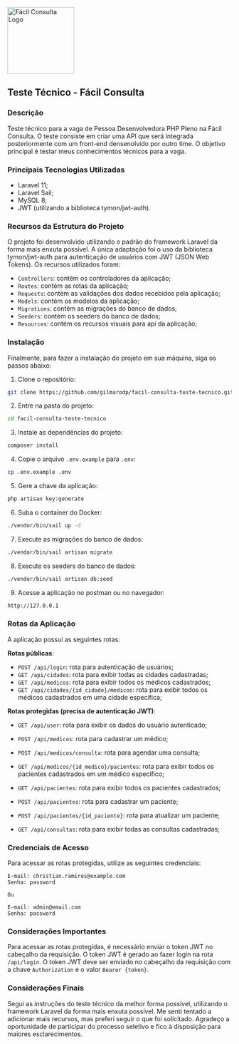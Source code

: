 <p><a href="https://facilconsulta.com.br" target="_blank"><img src="https://facilconsulta.com.br/site/componentes/footer/assets/img/logo.png" width="150" alt="Fácil Consulta Logo"></a></p>

## Teste Técnico - Fácil Consulta

### Descrição
Teste técnico para a vaga de Pessoa Desenvolvedora PHP Pleno na Fácil Consulta. O teste
consiste em criar uma API que será integrada posteriormente com um front-end densenolvido
por outro time. O objetivo principal é testar meus conhecimentos técnicos para a vaga.

### Principais Tecnologias Utilizadas
- Laravel 11;
- Laravel Sail;
- MySQL 8;
- JWT (utilizando a biblioteca tymon/jwt-auth).

### Recursos da Estrutura do Projeto
O projeto foi desenvolvido utilizando o padrão do framework Laravel da forma mais
enxuta possível. A única adaptação foi o uso da biblioteca tymon/jwt-auth para autenticação
de usuários com JWT (JSON Web Tokens). Os recursos utilizados foram:

- `Controllers`: contém os controladores da aplicação;
- `Routes`: contém as rotas da aplicação;
- `Requests`: contém as validações dos dados recebidos pela aplicação;
- `Models`: contém os modelos da aplicação;
- `Migrations`: contém as migrações do banco de dados;
- `Seeders`: contém os seeders do banco de dados;
- `Resources`: contém os recursos visuais para api da aplicação;

### Instalação
Finalmente, para fazer a instalação do projeto em sua máquina, siga os passos abaixo:

1. Clone o repositório:
```bash
git clone https://github.com/gilmarodp/facil-consulta-teste-tecnico.git
```

2. Entre na pasta do projeto:
```bash
cd facil-consulta-teste-tecnico
```

3. Instale as dependências do projeto:
```bash
composer install
```

4. Copie o arquivo `.env.example` para `.env`:
```bash
cp .env.example .env
```

5. Gere a chave da aplicação:
```bash
php artisan key:generate
```

6. Suba o container do Docker:
```bash
./vendor/bin/sail up -d
```

7. Execute as migrações do banco de dados:
```bash
./vendor/bin/sail artisan migrate
```

8. Execute os seeders do banco de dados:
```bash
./vendor/bin/sail artisan db:seed
```

9. Acesse a aplicação no postman ou no navegador:
```bash
http://127.0.0.1
```

### Rotas da Aplicação
A aplicação possui as seguintes rotas:

**Rotas públicas**:
- `POST /api/login`: rota para autenticação de usuários;
- `GET /api/cidades`: rota para exibir todas as cidades cadastradas;
- `GET /api/medicos`: rota para exibir todos os médicos cadastrados;
- `GET /api/cidades/{id_cidade}/medicos`: rota para exibir todos os médicos cadastrados em uma cidade específica;

**Rotas protegidas (precisa de autenticação JWT)**:
- `GET /api/user`: rota para exibir os dados do usuário autenticado;


- `POST /api/medicos`: rota para cadastrar um médico;
- `POST /api/medicos/consulta`: rota para agendar uma consulta;
- `GET /api/medicos/{id_medico}/pacientes`: rota para exibir todos os pacientes cadastrados em um médico específico;


- `GET /api/pacientes`: rota para exibir todos os pacientes cadastrados;
- `POST /api/pacientes`: rota para cadastrar um paciente;
- `POST /api/pacientes/{id_paciente}`: rota para atualizar um paciente;


- `GET /api/consultas`: rota para exibir todas as consultas cadastradas;


### Credenciais de Acesso
Para acessar as rotas protegidas, utilize as seguintes credenciais:
```
E-mail: christian.ramires@example.com
Senha: password

Ou

E-mail: admin@email.com
Senha: password
```

### Considerações Importantes
Para acessar as rotas protegidas, é necessário enviar o token JWT no cabeçalho da requisição.
O token JWT é gerado ao fazer login na rota `/api/login`. O token JWT deve ser enviado no
cabeçalho da requisição com a chave `Authorization` e o valor `Bearer {token}`.

### Considerações Finais
Segui as instruções do teste técnico da melhor forma possível, utilizando o framework Laravel
da forma mais enxuta possível. Me senti tentado a adicionar mais recursos, mas preferi seguir
o que foi solicitado. Agradeço a oportunidade de participar do processo seletivo e
fico à disposição para maiores esclarecimentos.
